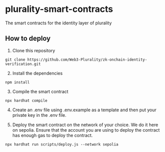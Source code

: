 # plurality-smart-contracts

The smart contracts for the identity layer of plurality

## How to deploy

1. Clone this repository

```
git clone https://github.com/Web3-Plurality/zk-onchain-identity-verification.git
```

2. Install the dependencies

```
npm install
```

3. Compile the smart contract

```
npx hardhat compile
```

4. Create an .env file using .env.example as a template and then put your private key in the .env file.

5. Deploy the smart contract on the network of your choice. We do it here on sepolia. Ensure that the account you are using to deploy the contract has enough gas to deploy the contract.

```
npx hardhat run scripts/deploy.js --network sepolia
```
